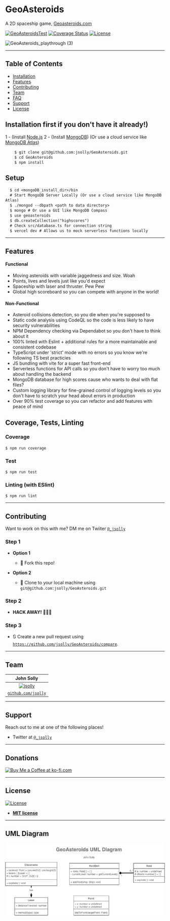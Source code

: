 # GeoAsteroids

A 2D spaceship game, <a href="Geoasteroids.com">Geoasteroids.com</a>

[![GeoAsteroidsTest](https://github.com/jsolly/GeoAsteroids/actions/workflows/GeoAsteroidsTest.yml/badge.svg)](https://github.com/jsolly/GeoAsteroids/actions/workflows/GeoAsteroidsTest.yml)
[![Coverage Status](https://coveralls.io/repos/github/jsolly/GeoAsteroids/badge.svg?branch=main)](https://coveralls.io/github/jsolly/GeoAsteroids?branch=main)
[![License](http://img.shields.io/:license-mit-blue.svg?style=flat-square)](http://badges.mit-license.org)

![GeoAsteroids_playthrough (3)](https://user-images.githubusercontent.com/9572232/179308016-71265497-1d05-4750-bfd5-0f336cf7ae77.gif)

---

## Table of Contents

- [Installation](#installation)
- [Features](#features)
- [Contributing](#contributing)
- [Team](#team)
- [FAQ](#faq)
- [Support](#support)
- [License](#license)

## Installation first if you don't have it already!)

1 - (Install <a href="https://nodejs.org/en/" rel="noopener noreferrer">Node.js</a>
2 - (Install <a href="https://www.mongodb.com/try/download/community" rel="noopener noreferrer">MongoDB</a>) (Or use a cloud service like <a href="https://www.mongodb.com/cloud/atlas" rel="noopener noreferrer">MongoDB Atlas</a>)

```shell
    $ git clone git@github.com:jsolly/GeoAsteroids.git
    $ cd GeoAsteroids
    $ npm install
```

## Setup

```shell
  $ cd <mongoDB_install_dir>/bin
  # Start MongoDB Server Locally (Or use a cloud service like MongoDB Atlas)
  $ ./mongod --dbpath <path to data directory>
  $ mongo # Or use a GUI like MongoDB Compass
  $ use geoasteroids
  $ db.createCollection("highscores")
  # Check src/database.ts for connection string
  $ vercel dev # Allows us to mock serverless functions locally
```

---

## Features

#### Functional

- Moving asteroids with variable jaggedness and size. Woah
- Points, lives and levels just like you'd expect
- Spaceship with laser and thruster. Pew Pew
- Global high scoreboard so you can compete with anyone in the world!

#### Non-Functional

- Asteroid collisions detection, so you die when you're supposed to
- Static code analysis using CodeQL so the code is less likely to have security vulnerabilities
- NPM Dependency checking via Dependabot so you don't have to think about it
- 100% linted with Eslint + additional rules for a more maintainable and consistent codebase
- TypeScript under 'strict' mode with no errors so you know we're following TS best practicies
- JS bundling with vite for a super fast front-end
- Serverless functions for API calls so you don't have to worry too much about handling the backend
- MongoDB database for high scores cause who wants to deal with flat files?
- Custom logging library for fine-grained control of logging levels so you don't have to scratch your head about errors in production
- Over 90% test coverage so you can refactor and add features with peace of mind

## Coverage, Tests, Linting

### Coverage

```shell
$ npm run coverage
```

### Test

```shell
$ npm run test
```

### Linting (with ESlint)

```shell
$ npm run lint
```

---

## Contributing

Want to work on this with me? DM me on Twiiter <a href="https://twitter.com/_jsolly" target="_blank">`@_jsolly`</a>

### Step 1

- **Option 1**

  - 🍴 Fork this repo!

- **Option 2**
  - 👯 Clone to your local machine using `git@github.com:jsolly/GeoAsteroids.git`

### Step 2

- **HACK AWAY!** 🔨🔨🔨

### Step 3

- 🔃 Create a new pull request using <a href="https://github.com/jsolly/GeoAsteroids/compare" target="_blank">`https://github.com/jsolly/GeoAsteroids/compare`</a>.

---

## Team

| John Solly |
| :---:
| [![jsolly](https://avatars1.githubusercontent.com/u/9572232?v=3&s=200)](https://github.com/jsolly)
| <a href="https://github.com/jsolly" target="_blank">`github.com/jsolly`</a> |

---

## Support

Reach out to me at one of the following places!

- Twitter at <a href="https://twitter.com/_jsolly" target="_blank">`@_jsolly`</a>

---

## Donations

<a href='https://ko-fi.com/S6S6CSR2Q' target='_blank'><img height='36' style='border:0px;height:36px;' src='https://cdn.ko-fi.com/cdn/kofi2.png?v=3' border='0' alt='Buy Me a Coffee at ko-fi.com' /></a>

---

## License

[![License](http://img.shields.io/:license-mit-blue.svg?style=flat-square)](http://badges.mit-license.org)

- **[MIT license](http://opensource.org/licenses/mit-license.php)**

---

## UML Diagram

<img src="config/geoAsteroidsUML.png" alt="GeoAsteroids UML diagram"></img>

